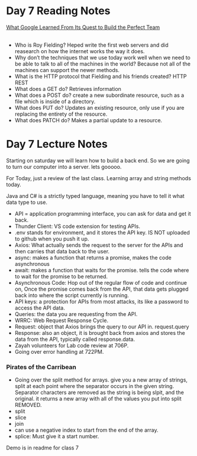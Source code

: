 # Day 7 Reading Notes

[What Google Learned From Its Quest to Build the Perfect Team](https://www.nytimes.com/2016/02/28/magazine/what-google-learned-from-its-quest-to-build-the-perfect-team.html)<br/><br/>


- Who is Roy Fielding? Heped write the first web servers and did reasearch on how the internet works the way it does. <br/>
- Why don’t the techniques that we use today work well when we need to be able to talk to all of the machines in the world? Because not all of the machines can support the newer methods. 
- What is the HTTP protocol that Fielding and his friends created? HTTP REST
- What does a GET do? Retrieves information
- What does a POST do? create a new subordinate resource, such as a file which is inside of a directory. 
- What does PUT do? Updates an existing resource, only use if you are replacing the entirety of the resource.  
- What does PATCH do? Makes a partial update to a resource. 

# Day 7 Lecture Notes 

Starting on saturday we will learn how to build a back end. So we are going to turn our computer into a server. lets gooooo. <br/>

For Today, just a review of the last class. Learning array and string methods today. <br/> 

Java and C# is a strictly typed language, meaning you have to tell it what data type to use. <br/> 

- API = application programming interface, you can ask for data and get it back. <br/>
- Thunder Client: VS code extension for testing APIs. <br/>
- .env stands for environment, and it stores the API key. IS NOT uploaded to github when you push it up. <br/>
- Axios: What actually sends the request to the server for the APIs and then carries that data back to the user. <br/>
- async: makes a function that returns a promise, makes the code asynchronous<br/> 
- await: makes a function that waits for the promise. tells the code where to wait for the promise to be returned. <br/> 
- Asynchronous Code: Hop out of the regular flow of code and continue on, Once the promise comes back from the API, that data gets plugged back into where the script currently is running. <br/>
- API keys: a protection for APIs from most attacks, its like a password to access the API data. <br/>
- Queries: the data you are requesting from the API. <br/>
- WRRC: Web Request Response Cycle. <br/>
- Request: object that Axios brings the query to our API in. request.query<br/>
- Response: also an object, it is brought back from axios and stores the data from the API, typically called response.data. 
- Zayah volunteers for Lab code review at 706P. <br/>
- Going over error handling at 722PM. <br/>

### Pirates of the Carribean 

- Going over the split method for arrays. give you a new array of strings, split at each point where the separator occurs in the given string. Separator characters are removed as the string is being slpit, and the original. it returns a new array with all of the values you put into split REMOVED. <br/> 
- split
- slice
- join
- can use a negative index to start from the end of the array. 
- splice: Must give it a start number. 

Demo is in readme for class 7<br/>


